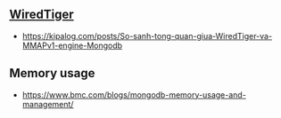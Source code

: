 ## [WiredTiger](https://www.mongodb.com/docs/manual/core/wiredtiger/)
- https://kipalog.com/posts/So-sanh-tong-quan-giua-WiredTiger-va-MMAPv1-engine-Mongodb

## Memory usage
- https://www.bmc.com/blogs/mongodb-memory-usage-and-management/